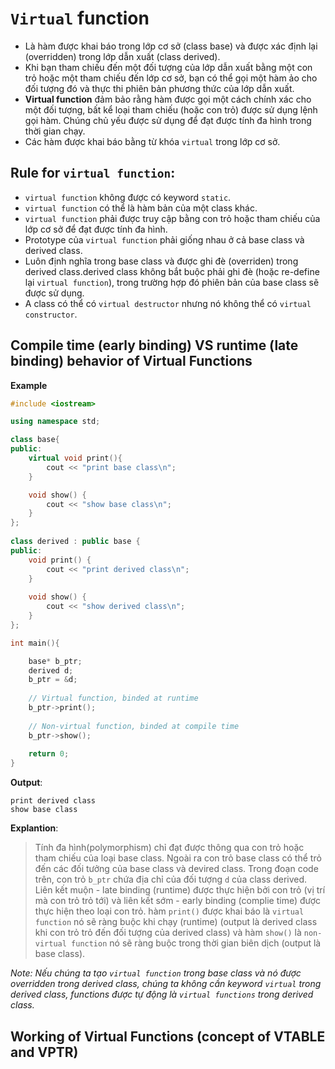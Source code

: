 # `Virtual` function
- Là hàm được khai báo trong lớp cơ sở (class base) và được xác định lại (overridden) trong lớp dẫn xuất (class derived).
- Khi bạn tham chiếu đến một đối tượng của lớp dẫn xuất bằng một con trỏ hoặc một tham chiếu đến lớp cơ sở, bạn có thể gọi một hàm ảo cho đối tượng đó và thực thi phiên bản phương thức của lớp dẫn xuất.
- **Virtual function** đảm bảo rằng hàm được gọi một cách chính xác cho một đối tượng, bất kể loại tham chiếu (hoặc con trỏ) được sử dụng lệnh gọi hàm. Chúng chủ yếu được sử dụng để đạt được tính đa hình trong thời gian chạy.
- Các hàm được khai báo bằng từ khóa `virtual` trong lớp cơ sở.

## Rule for `virtual function`:
- `virtual function` không được có keyword `static`.
- `virtual function` có thể là hàm bản của một class khác.
- `virtual function` phải được truy cập bằng con trỏ hoặc tham chiếu của lớp cơ sở để đạt được tính đa hình.
- Prototype của `virtual function` phải giống nhau ở cả base class và derived class.
- Luôn định nghĩa trong base class và được ghi đè (overriden) trong derived class.derived class không bắt buộc phải ghi đè (hoặc re-define lại `virtual function`), trong trường hợp đó phiên bản của base class sẽ được sử dụng.
- A class có thể có `virtual destructor` nhưng nó không thể có `virtual constructor`.

## Compile time (early binding) VS runtime (late binding) behavior of Virtual Functions
**Example**
```C++
#include <iostream>

using namespace std;

class base{
public:
    virtual void print(){
        cout << "print base class\n";
    }

    void show() { 
        cout << "show base class\n"; 
    }
};
 
class derived : public base {
public:
    void print() { 
        cout << "print derived class\n"; 
    }
 
    void show() { 
        cout << "show derived class\n"; 
    }
};

int main(){

    base* b_ptr;
    derived d;
    b_ptr = &d;
 
    // Virtual function, binded at runtime
    b_ptr->print();
 
    // Non-virtual function, binded at compile time
    b_ptr->show();
 
    return 0; 
}
```
**Output**:
```
print derived class
show base class
```
**Explantion**:
> Tính đa hình(polymorphism) chỉ đạt được thông qua con trỏ hoặc tham chiếu của loại base class. Ngoài ra con trỏ base class có thể trỏ đến các đối tưởng của base class và devired class.
> Trong đoạn code trên, con trỏ `b_ptr` chứa địa chỉ của đối tượng `d` của class derived.
> Liên kết muộn - late binding (runtime) được thực hiện bởi con trỏ (vị trí mà con trỏ trỏ tới) và liên kết sớm - early binding (complie time) được thực hiện theo loại con trỏ.
> hàm `print()` được khai báo là `virtual function` nó sẽ ràng buộc khi chạy (runtime) (output là derived class khi con trỏ trỏ đến đối tượng của derived class) và hàm `show()` là `non-virtual function` nó sẽ ràng buộc trong thời gian biên dịch (output là base class).

*Note: Nếu chúng ta tạo `virtual function` trong base class và nó được overridden trong derived class, chúng ta không cần keyword `virtual` trong derived class, functions được tự động là `virtual functions` trong derived class.*

## Working of Virtual Functions (concept of VTABLE and VPTR)